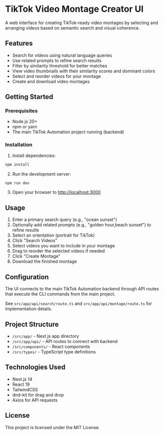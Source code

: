 # TikTok Video Montage Creator UI

A web interface for creating TikTok-ready video montages by selecting and arranging videos based on semantic search and visual coherence.

## Features

- Search for videos using natural language queries
- Use related prompts to refine search results
- Filter by similarity threshold for better matches
- View video thumbnails with their similarity scores and dominant colors
- Select and reorder videos for your montage
- Create and download video montages

## Getting Started

### Prerequisites

- Node.js 20+
- npm or yarn
- The main TikTok Automation project running (backend)

### Installation

1. Install dependencies:

```bash
npm install
```

2. Run the development server:

```bash
npm run dev
```

3. Open your browser to [http://localhost:3000](http://localhost:3000)

## Usage

1. Enter a primary search query (e.g., "ocean sunset")
2. Optionally add related prompts (e.g., "golden hour,beach sunset") to refine results
3. Select an orientation (portrait for TikTok)
4. Click "Search Videos"
5. Select videos you want to include in your montage
6. Drag to reorder the selected videos if needed
7. Click "Create Montage"
8. Download the finished montage

## Configuration

The UI connects to the main TikTok Automation backend through API routes that execute the CLI commands from the main project.

See `src/app/api/search/route.ts` and `src/app/api/montage/route.ts` for implementation details.

## Project Structure

- `/src/app/` - Next.js app directory
- `/src/app/api/` - API routes to connect with backend
- `/src/components/` - React components
- `/src/types/` - TypeScript type definitions

## Technologies Used

- Next.js 14
- React 19
- TailwindCSS
- dnd-kit for drag and drop
- Axios for API requests

## License

This project is licensed under the MIT License.

